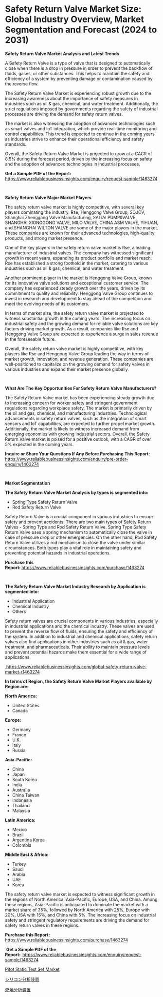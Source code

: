 <p><h1>Safety Return Valve Market Size: Global Industry Overview, Market Segmentation and Forecast (2024 to 2031)</h1></p><p><strong>Safety Return Valve Market Analysis and Latest Trends</strong></p>
<p><p>A Safety Return Valve is a type of valve that is designed to automatically close when there is a drop in pressure in order to prevent the backflow of fluids, gases, or other substances. This helps to maintain the safety and efficiency of a system by preventing damage or contamination caused by the reverse flow.</p><p>The Safety Return Valve Market is experiencing robust growth due to the increasing awareness about the importance of safety measures in industries such as oil & gas, chemical, and water treatment. Additionally, the strict regulations imposed by governments regarding the safety of industrial processes are driving the demand for safety return valves.</p><p>The market is also witnessing the adoption of advanced technologies such as smart valves and IoT integration, which provide real-time monitoring and control capabilities. This trend is expected to continue in the coming years as industries strive to enhance their operational efficiency and safety standards.</p><p>Overall, the Safety Return Valve Market is projected to grow at a CAGR of 8.5% during the forecast period, driven by the increasing focus on safety and the adoption of advanced technologies in industrial processes.</p></p>
<p><strong>Get a Sample PDF of the Report:&nbsp;</strong> <a href="https://www.reliablebusinessinsights.com/enquiry/request-sample/1463274">https://www.reliablebusinessinsights.com/enquiry/request-sample/1463274</a></p>
<p>&nbsp;</p>
<p><strong>Safety Return Valve Major Market Players</strong></p>
<p><p>The safety return valve market is highly competitive, with several key players dominating the industry. Rse, Henggong Valve Group, SOJOV, Shanghai Zhenggang Valve Manufacturing, SAITAI PUMP&VALVE, SHANGHAI XIONGGONG VALVE, MILO VALVE, CHINA ASM VALVE, YIHUAN, and SHANGHAI WILTON VALVE are some of the major players in the market. These companies are known for their advanced technologies, high-quality products, and strong market presence.</p><p>One of the key players in the safety return valve market is Rse, a leading manufacturer of industrial valves. The company has witnessed significant growth in recent years, expanding its product portfolio and market reach. Rse has established a strong foothold in the market, catering to various industries such as oil & gas, chemical, and water treatment.</p><p>Another prominent player in the market is Henggong Valve Group, known for its innovative valve solutions and exceptional customer service. The company has experienced steady growth over the years, driven by its commitment to quality and reliability. Henggong Valve Group continues to invest in research and development to stay ahead of the competition and meet the evolving needs of its customers.</p><p>In terms of market size, the safety return valve market is projected to witness substantial growth in the coming years. The increasing focus on industrial safety and the growing demand for reliable valve solutions are key factors driving market growth. As a result, companies like Rse and Henggong Valve Group are expected to experience a surge in sales revenue in the foreseeable future.</p><p>Overall, the safety return valve market is highly competitive, with key players like Rse and Henggong Valve Group leading the way in terms of market growth, innovation, and revenue generation. These companies are well-positioned to capitalize on the growing demand for safety valves in various industries and expand their market presence globally.</p></p>
<p>&nbsp;</p>
<p><strong>What Are The Key Opportunities For Safety Return Valve Manufacturers?</strong></p>
<p><p>The Safety Return Valve market has been experiencing steady growth due to increasing concern for worker safety and stringent government regulations regarding workplace safety. The market is primarily driven by the oil and gas, chemical, and manufacturing industries. Technological advancements in safety return valves, such as the integration of smart sensors and IoT capabilities, are expected to further propel market growth. Additionally, the market is likely to witness increased demand from emerging economies with growing industrial sectors. Overall, the Safety Return Valve market is poised for a positive outlook, with a CAGR of over 5% expected in the coming years.</p></p>
<p><strong>Inquire or Share Your Questions If Any Before Purchasing This Report:</strong> <a href="https://www.reliablebusinessinsights.com/enquiry/pre-order-enquiry/1463274">https://www.reliablebusinessinsights.com/enquiry/pre-order-enquiry/1463274</a></p>
<p>&nbsp;</p>
<p><strong>Market Segmentation</strong></p>
<p><strong>The Safety Return Valve Market Analysis by types is segmented into:</strong></p>
<p><ul><li>Spring Type Safety Return Valve</li><li>Rod Safety Return Valve</li></ul></p>
<p><p>Safety Return Valve is a crucial component in various industries to ensure safety and prevent accidents. There are two main types of Safety Return Valves - Spring Type and Rod Safety Return Valve. Spring Type Safety Return Valve uses a spring mechanism to automatically close the valve in case of pressure drop or other emergencies. On the other hand, Rod Safety Return Valve utilizes a rod mechanism to close the valve under similar circumstances. Both types play a vital role in maintaining safety and preventing potential hazards in industrial operations.</p></p>
<p><strong>Purchase this Report:&nbsp;</strong><a href="https://www.reliablebusinessinsights.com/purchase/1463274">https://www.reliablebusinessinsights.com/purchase/1463274</a></p>
<p>&nbsp;</p>
<p><strong>The Safety Return Valve Market Industry Research by Application is segmented into:</strong></p>
<p><ul><li>Industrial Application</li><li>Chemical Industry</li><li>Others</li></ul></p>
<p><p>Safety return valves are crucial components in various industries, especially in industrial applications and the chemical industry. These valves are used to prevent the reverse flow of fluids, ensuring the safety and efficiency of the system. In addition to industrial and chemical applications, safety return valves also find applications in other industries such as oil & gas, water treatment, and pharmaceuticals. Their ability to maintain pressure levels and prevent potential hazards make them essential for a wide range of applications.</p></p>
<p><a href="https://www.reliablebusinessinsights.com/global-safety-return-valve-market-r1463274">&nbsp;https://www.reliablebusinessinsights.com/global-safety-return-valve-market-r1463274</a></p>
<p><strong>In terms of Region, the Safety Return Valve Market Players available by Region are:</strong></p>
<p>
    <p> <strong> North America: </strong>
        <ul>
            <li>United States</li>
            <li>Canada</li>
        </ul>
        </p> 
    <p> <strong> Europe: </strong>
        <ul>
            <li>Germany</li>
            <li>France</li>
            <li>U.K.</li>
            <li>Italy</li>
            <li>Russia</li>
        </ul>
        </p> 
    <p> <strong> Asia-Pacific: </strong>
        <ul>
            <li>China</li>
            <li>Japan</li>
            <li>South Korea</li>
            <li>India</li>
            <li>Australia</li>
            <li>China Taiwan</li>
            <li>Indonesia</li>
            <li>Thailand</li>
            <li>Malaysia</li>
        </ul>
        </p> 
    <p> <strong> Latin America: </strong>
        <ul>
            <li>Mexico</li>
            <li>Brazil</li>
            <li>Argentina Korea</li>
            <li>Colombia</li>
        </ul>
        </p> 
    <p> <strong> Middle East & Africa: </strong>
        <ul>
            <li>Turkey</li>
            <li>Saudi</li>
            <li>Arabia</li>
            <li>UAE</li>
            <li>Korea</li>
        </ul>
    </p>
    </p>
<p><p>The safety return valve market is expected to witness significant growth in the regions of North America, Asia-Pacific, Europe, USA, and China. Among these regions, Asia-Pacific is anticipated to dominate the market with a market share of 35%, followed by North America with 25%, Europe with 20%, USA with 15%, and China with 5%. The increasing focus on industrial safety and stringent regulatory requirements are driving the demand for safety return valves in these regions.</p></p>
<p><strong>Purchase this Report: </strong><a href="https://www.reliablebusinessinsights.com/purchase/1463274">https://www.reliablebusinessinsights.com/purchase/1463274</a></p>
<p>&nbsp;<strong>Get a Sample PDF of the Report:&nbsp;&nbsp;</strong><a href="https://www.reliablebusinessinsights.com/enquiry/request-sample/1463274">https://www.reliablebusinessinsights.com/enquiry/request-sample/1463274</a></p>
<p><strong></strong></p>
<p><p><a href="https://github.com/ChiragRP21/Market-Research-Report-List-5/blob/main/pitot-static-test-set-market.md">Pitot Static Test Set Market</a></p><p><a href="https://github.com/leigh4852023/Market-Research-Report-List-1/blob/main/6933407163312.md">シリコン分析装置</a></p><p><a href="https://github.com/SimeonBode1/Market-Research-Report-List-1/blob/main/8261488163313.md">燃焼分析装置</a></p></p>